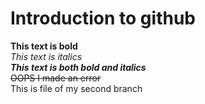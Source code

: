 # Introduction to github 
**This text is bold**\
*This text is italics*\
***This text is both bold and italics***\
~~OOPS I made an error~~\
This is file of my second branch
